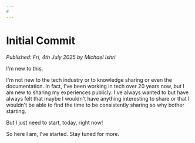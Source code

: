 ```yaml
---
# 
---
```


# Initial Commit

*Published: Fri, 4th July 2025 by Michael Ishri*

I'm new to this.

I'm not new to the tech industry or to knowledge sharing or even the documentation. In fact, I've been working in tech over 20 years now, but I am new to sharing my experiences publicly. I've always wanted to but have always felt that maybe I wouldn't have anything interesting to share or that I wouldn't be able to find the time to be consistently sharing so why bother starting. 

But I just need to start, today, right now!

So here I am, I've started. Stay tuned for more.